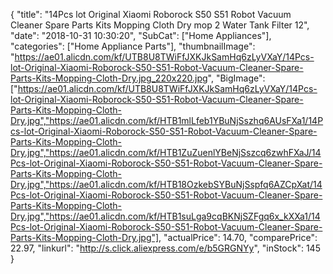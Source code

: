 {
	"title": "14Pcs lot Original Xiaomi Roborock S50 S51 Robot Vacuum Cleaner Spare Parts Kits Mopping Cloth Dry mop 2 Water Tank Filter 12",
	"date": "2018-10-31 10:30:20",
	"SubCat": ["Home Appliances"],
	"categories": ["Home Appliance Parts"],
	"thumbnailImage": "https://ae01.alicdn.com/kf/UTB8U8TWiFfJXKJkSamHq6zLyVXaY/14Pcs-lot-Original-Xiaomi-Roborock-S50-S51-Robot-Vacuum-Cleaner-Spare-Parts-Kits-Mopping-Cloth-Dry.jpg_220x220.jpg",
	"BigImage": ["https://ae01.alicdn.com/kf/UTB8U8TWiFfJXKJkSamHq6zLyVXaY/14Pcs-lot-Original-Xiaomi-Roborock-S50-S51-Robot-Vacuum-Cleaner-Spare-Parts-Kits-Mopping-Cloth-Dry.jpg","https://ae01.alicdn.com/kf/HTB1mlLfeb1YBuNjSszhq6AUsFXa1/14Pcs-lot-Original-Xiaomi-Roborock-S50-S51-Robot-Vacuum-Cleaner-Spare-Parts-Kits-Mopping-Cloth-Dry.jpg","https://ae01.alicdn.com/kf/HTB1ZuZuenlYBeNjSszcq6zwhFXaJ/14Pcs-lot-Original-Xiaomi-Roborock-S50-S51-Robot-Vacuum-Cleaner-Spare-Parts-Kits-Mopping-Cloth-Dry.jpg","https://ae01.alicdn.com/kf/HTB18OzkebSYBuNjSspfq6AZCpXat/14Pcs-lot-Original-Xiaomi-Roborock-S50-S51-Robot-Vacuum-Cleaner-Spare-Parts-Kits-Mopping-Cloth-Dry.jpg","https://ae01.alicdn.com/kf/HTB1suLga9cqBKNjSZFgq6x_kXXa1/14Pcs-lot-Original-Xiaomi-Roborock-S50-S51-Robot-Vacuum-Cleaner-Spare-Parts-Kits-Mopping-Cloth-Dry.jpg"],
	"actualPrice": 14.70,
	"comparePrice": 22.97,
	"linkurl": "http://s.click.aliexpress.com/e/b5GRGNYy",
	"inStock": 145
}
